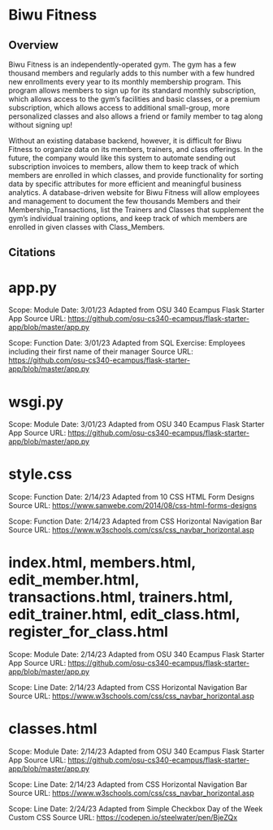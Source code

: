 # Biwu Fitness

## Overview
Biwu Fitness is an independently-operated gym. The gym has a few thousand members and regularly adds to this number with a few hundred new enrollments every year to its monthly membership program. This program allows members to sign up for its standard monthly subscription, which allows access to the gym’s facilities and basic classes, or a premium subscription, which allows access to additional small-group, more personalized classes and also allows a friend or family member to tag along without signing up!

Without an existing database backend, however, it is difficult for Biwu Fitness to organize data on its members, trainers, and class offerings. In the future, the company would like this system to automate sending out subscription invoices to members, allow them to keep track of which members are enrolled in which classes, and provide functionality for sorting data by specific attributes for more efficient and meaningful business analytics. A database-driven website for Biwu Fitness will allow employees and management to document the few thousands Members and their Membership_Transactions, list the Trainers and Classes that supplement the gym’s individual training options, and keep track of which members are enrolled in given classes with Class_Members.

## Citations

# app.py
Scope: Module
Date: 3/01/23
Adapted from OSU 340 Ecampus Flask Starter App
Source URL: https://github.com/osu-cs340-ecampus/flask-starter-app/blob/master/app.py

Scope: Function
Date: 3/01/23
Adapted from SQL Exercise: Employees including their first name of their manager
Source URL: https://github.com/osu-cs340-ecampus/flask-starter-app/blob/master/app.py

# wsgi.py
Scope: Module
Date: 3/01/23
Adapted from OSU 340 Ecampus Flask Starter App
Source URL: https://github.com/osu-cs340-ecampus/flask-starter-app/blob/master/app.py

# style.css
Scope: Function
Date: 2/14/23
Adapted from 10 CSS HTML Form Designs
Source URL: https://www.sanwebe.com/2014/08/css-html-forms-designs 

Scope: Function
Date: 2/14/23
Adapted from CSS Horizontal Navigation Bar
Source URL: https://www.w3schools.com/css/css_navbar_horizontal.asp

# index.html, members.html, edit_member.html, transactions.html, trainers.html, edit_trainer.html, edit_class.html, register_for_class.html
Scope: Module
Date: 2/14/23
Adapted from OSU 340 Ecampus Flask Starter App
Source URL: https://github.com/osu-cs340-ecampus/flask-starter-app/blob/master/app.py

Scope: Line
Date: 2/14/23
Adapted from CSS Horizontal Navigation Bar
Source URL: https://www.w3schools.com/css/css_navbar_horizontal.asp

# classes.html
Scope: Module
Date: 2/14/23
Adapted from OSU 340 Ecampus Flask Starter App
Source URL: https://github.com/osu-cs340-ecampus/flask-starter-app/blob/master/app.py

Scope: Line
Date: 2/14/23
Adapted from CSS Horizontal Navigation Bar
Source URL: https://www.w3schools.com/css/css_navbar_horizontal.asp

Scope: Line
Date: 2/24/23
Adapted from Simple Checkbox Day of the Week Custom CSS
Source URL: https://codepen.io/steelwater/pen/BjeZQx
